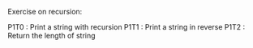 Exercise on recursion:

P1T0 : Print a string with recursion
P1T1 : Print a string in reverse
P1T2 : Return the length of string